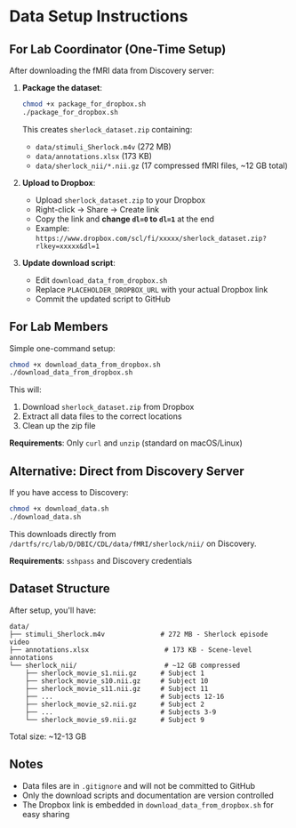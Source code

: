# Data Setup Instructions

## For Lab Coordinator (One-Time Setup)

After downloading the fMRI data from Discovery server:

1. **Package the dataset**:
   ```bash
   chmod +x package_for_dropbox.sh
   ./package_for_dropbox.sh
   ```

   This creates `sherlock_dataset.zip` containing:
   - `data/stimuli_Sherlock.m4v` (272 MB)
   - `data/annotations.xlsx` (173 KB)
   - `data/sherlock_nii/*.nii.gz` (17 compressed fMRI files, ~12 GB total)

2. **Upload to Dropbox**:
   - Upload `sherlock_dataset.zip` to your Dropbox
   - Right-click → Share → Create link
   - Copy the link and **change `dl=0` to `dl=1`** at the end
   - Example: `https://www.dropbox.com/scl/fi/xxxxx/sherlock_dataset.zip?rlkey=xxxxx&dl=1`

3. **Update download script**:
   - Edit `download_data_from_dropbox.sh`
   - Replace `PLACEHOLDER_DROPBOX_URL` with your actual Dropbox link
   - Commit the updated script to GitHub

## For Lab Members

Simple one-command setup:

```bash
chmod +x download_data_from_dropbox.sh
./download_data_from_dropbox.sh
```

This will:
1. Download `sherlock_dataset.zip` from Dropbox
2. Extract all data files to the correct locations
3. Clean up the zip file

**Requirements**: Only `curl` and `unzip` (standard on macOS/Linux)

## Alternative: Direct from Discovery Server

If you have access to Discovery:

```bash
chmod +x download_data.sh
./download_data.sh
```

This downloads directly from `/dartfs/rc/lab/D/DBIC/CDL/data/fMRI/sherlock/nii/` on Discovery.

**Requirements**: `sshpass` and Discovery credentials

## Dataset Structure

After setup, you'll have:

```
data/
├── stimuli_Sherlock.m4v              # 272 MB - Sherlock episode video
├── annotations.xlsx                   # 173 KB - Scene-level annotations
└── sherlock_nii/                      # ~12 GB compressed
    ├── sherlock_movie_s1.nii.gz      # Subject 1
    ├── sherlock_movie_s10.nii.gz     # Subject 10
    ├── sherlock_movie_s11.nii.gz     # Subject 11
    ├── ...                           # Subjects 12-16
    ├── sherlock_movie_s2.nii.gz      # Subject 2
    ├── ...                           # Subjects 3-9
    └── sherlock_movie_s9.nii.gz      # Subject 9
```

Total size: ~12-13 GB

## Notes

- Data files are in `.gitignore` and will not be committed to GitHub
- Only the download scripts and documentation are version controlled
- The Dropbox link is embedded in `download_data_from_dropbox.sh` for easy sharing
